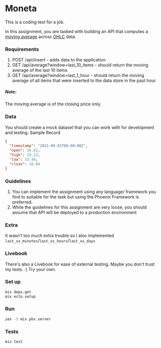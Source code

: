 # Moneta

This is a coding test for a job.

In this assignment, you are tasked with building an API that computes a [moving average](https://en.wikipedia.org/wiki/Moving_average) across [OHLC](https://en.wikipedia.org/wiki/Open-high-low-close_chart) data.

### Requirements

1. POST /api/insert - adds data to the application
2. GET /api/average?window=last_10_items - should return the moving
   average of the last 10 items
3. GET /api/average?window=last_1_hour - should return the moving average
   of all items that were inserted to the data store in the past hour

##### Note:

The moving average is of the closing price only.

### Data

You should create a mock dataset that you can work with for development and testing.
Sample Record

```json
{
  "timestamp": "2021-09-01T08:00:00Z",
  "open": 16.83,
  "high": 19.13,
  "low": 15.49,
  "close": 16.04
}
```

### Guidelines

1. You can implement the assignment using any language/ framework you find to suitable
   for the task but using the Phoenix Framework is preferred.
2. While the guidelines for this assignment are very loose, you should assume that API will
   be deployed to a production environment

### Extra

It wasn't too much extra trouble so I also implemented `last_xx_minutes`/`last_xx_hours`/`last_xx_days`

### Livebook

There's also a Livebook for ease of external testing. Maybe you don't trust my tests. :) Try your own.

### Set up

```bash
mix deps.get
mix ecto.setup
```

### Run

```bash
iex -S mix phx.server
```

### Tests

```bash
mix test
```
